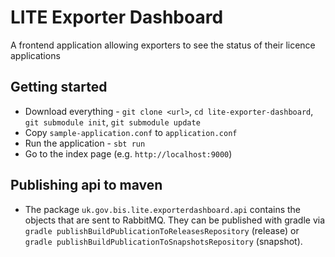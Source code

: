 # LITE Exporter Dashboard

A frontend application allowing exporters to see the status of their licence applications

## Getting started

* Download everything - `git clone <url>`, `cd lite-exporter-dashboard`, `git submodule init`, `git submodule update`
* Copy `sample-application.conf` to `application.conf`
* Run the application - `sbt run`
* Go to the index page (e.g. `http://localhost:9000`)

## Publishing api to maven

* The package `uk.gov.bis.lite.exporterdashboard.api` contains the objects that are sent to RabbitMQ. They can be published with gradle via
`gradle publishBuildPublicationToReleasesRepository` (release) or `gradle publishBuildPublicationToSnapshotsRepository` (snapshot). 